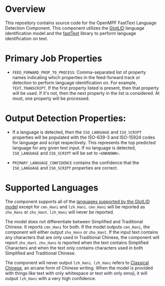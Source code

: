 # Overview
This repository contains source code for the OpenMPF FastText Language Detection Component. This
component utilizes the [GlotLID](https://github.com/cisnlp/GlotLID) language identification model
and the [fastText](https://github.com/facebookresearch/fastText) library to perform language
identification on text.

# Primary Job Properties

- `FEED_FORWARD_PROP_TO_PROCESS`: Comma-separated list of property names indicating
  which properties in the feed-forward track or detection to perform language identification on.
  For example, `TEXT,TRANSCRIPT`. If the first property listed is present, then that property
  will be used. If it's not, then the next property in the list is considered. At most, one
  property will be processed.

# Output Detection Properties:

- If a language is detected, then the `ISO_LANGUAGE` and `ISO_SCRIPT` properties will
  be populated with the ISO-639-3 and ISO-15924 codes for language and script
  respectively. This represents the top predicted language for any given text
  input. If no language is detected, `ISO_LANGUAGE` and `ISO_SCRIPT` will be set to
  `<UNKNOWN>`.

- `PRIMARY_LANGUAGE_CONFIDENCE` contains the confidence that the `ISO_LANGUAGE` and `ISO_SCRIPT`
  properties are correct.


# Supported Languages

The component supports all of the [languages supported by the GlotLID model](https://github.com/cisnlp/GlotLID/blob/bd6bdf276013176d0ade3dfe33f5df590bf3eaca/languages-v3.md)
except for `cmn_Hani` and `lzh_Hani`. `cmn_Hani` will be reported as `zho_Hans` or `zho_Hant`.
`lzh_Hani` will never be reported.

The model does not differentiate between Simplified and Traditional Chinese. It reports `cmn_Hani`
for both. If the model outputs `cmn_Hani`, the component will either output `zho_Hans` or
`zho_Hant`. If the input text contains any characters that are only used in Traditional Chinese,
the component will report `zho_Hant`. `zho_Hans` is reported when the text contains Simplified
Characters and when the text only contains characters used in both Simplified and Traditional
Chinese.

The component will never output `lzh_Hani`. `lzh_Hani` refers to
[Classical Chinese](https://en.wikipedia.org/wiki/Classical_Chinese), an arcane form of Chinese
writing. When the model is provided with things like text with only whitespace or text with only
emoji, it will output `lzh_Hani` with a very high confidence.
